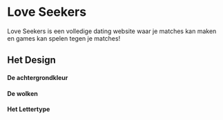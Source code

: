 # Love Seekers

Love Seekers is een volledige dating website waar je matches kan maken en games kan spelen tegen je matches!

## Het Design

#### De achtergrondkleur
#### De wolken
#### Het Lettertype
